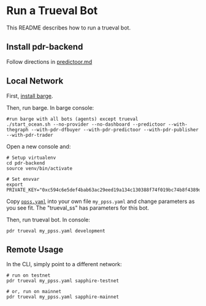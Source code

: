 <!--
Copyright 2023 Ocean Protocol Foundation
SPDX-License-Identifier: Apache-2.0
-->

# Run a Trueval Bot

This README describes how to run a trueval bot.

## Install pdr-backend

Follow directions in [predictoor.md](predictoor.md)

## Local Network

First, [install barge](barge.md#install-barge).

Then, run barge. In barge console:

```console
#run barge with all bots (agents) except trueval
./start_ocean.sh --no-provider --no-dashboard --predictoor --with-thegraph --with-pdr-dfbuyer --with-pdr-predictoor --with-pdr-publisher --with-pdr-trader
```

Open a new console and:

```console
# Setup virtualenv
cd pdr-backend
source venv/bin/activate

# Set envvar
export PRIVATE_KEY="0xc594c6e5def4bab63ac29eed19a134c130388f74f019bc74b8f4389df2837a58"
```

Copy [`ppss.yaml`](../ppss.yaml) into your own file `my_ppss.yaml` and change parameters as you see fit. The "trueval_ss" has parameters for this bot.

Then, run trueval bot. In console:

```console
pdr trueval my_ppss.yaml development
```

## Remote Usage

In the CLI, simply point to a different network:

```console
# run on testnet
pdr trueval my_ppss.yaml sapphire-testnet

# or, run on mainnet
pdr trueval my_ppss.yaml sapphire-mainnet
```

